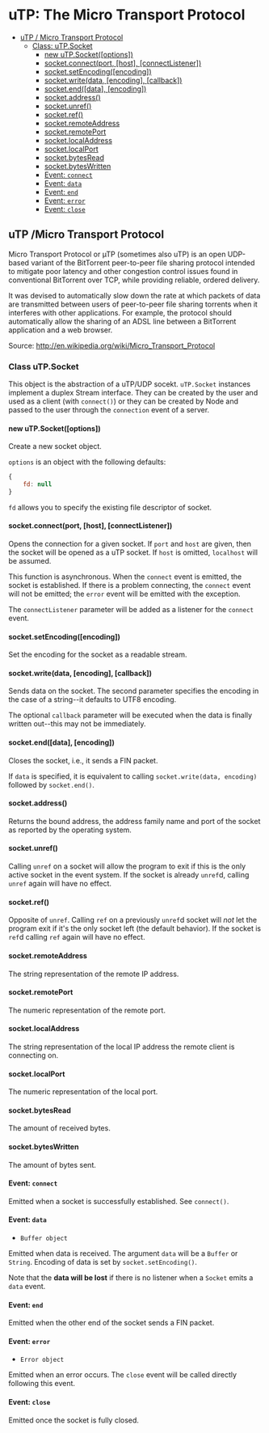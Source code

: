 uTP:  The Micro Transport Protocol
==================================

- [uTP / Micro Transport Protocol](#utp-micro-transport-protocol)
  - [Class: uTP.Socket](#class-utpsocket)
    - [new uTP.Socket([options])](#new-utpsocketoptions)
    - [socket.connect(port, [host], [connectListener])](#socketconnectport-host-connectlistener)
    - [socket.setEncoding([encoding])](#socketsetencodingencoding)
    - [socket.write(data, [encoding], [callback])](#socketwritedata-encoding-callback)
    - [socket.end([data], [encoding])](#socketenddata-encoding)
    - [socket.address()](#socketaddress)
    - [socket.unref()](#socketunref)
    - [socket.ref()](#socketref)
    - [socket.remoteAddress](#socketremoteaddress)
    - [socket.remotePort](#socketremoteport)
    - [socket.localAddress](#socketlocaladdress)
    - [socket.localPort](#socketlocalport)
    - [socket.bytesRead](#socketbytesread)
    - [socket.bytesWritten](#socketbyteswritten)
    - [Event: `connect`](#event-connect)
    - [Event: `data`](#event-data)
    - [Event: `end`](#event-end)
    - [Event: `error`](#event-error)
    - [Event: `close`](#event-close)


uTP /Micro Transport Protocol
-----------------------------

Micro Transport Protocol or µTP (sometimes also uTP) is an open UDP-based variant of the BitTorrent peer-to-peer file sharing protocol intended to mitigate poor latency and other congestion control issues found in conventional BitTorrent over TCP, while providing reliable, ordered delivery.

It was devised to automatically slow down the rate at which packets of data are transmitted between users of peer-to-peer file sharing torrents when it interferes with other applications. For example, the protocol should automatically allow the sharing of an ADSL line between a BitTorrent application and a web browser.

Source: http://en.wikipedia.org/wiki/Micro_Transport_Protocol


### Class uTP.Socket
This object is the abstraction of a uTP/UDP socekt.  `uTP.Socket` instances implement a duplex Stream interface.  They can be created by the user and used as a client (with `connect()`) or they can be created by Node and passed to the user through the `connection` event of a server.

#### new uTP.Socket([options])
Create a new socket object.

`options` is an object with the following defaults:
```javascript
{
    fd: null
}
```
`fd` allows you to specify the existing file descriptor of socket.

#### socket.connect(port, [host], [connectListener])
Opens the connection for a given socket.  If `port` and `host` are given, then the socket will be opened as a uTP socket.  If `host` is omitted, `localhost` will be assumed. 

This function is asynchronous.  When the `connect` event is emitted, the socket is established.  If there is a problem connecting, the `connect` event will not be emitted; the `error` event will be emitted with the exception.

The `connectListener` parameter will be added as a listener for the `connect` event.

#### socket.setEncoding([encoding])
Set the encoding for the socket as a readable stream.

#### socket.write(data, [encoding], [callback])
Sends data on the socket.  The second parameter specifies the encoding in the case of a string--it defaults to UTF8 encoding.

The optional `callback` parameter will be executed when the data is finally written out--this may not be immediately.

#### socket.end([data], [encoding])
Closes the socket, i.e., it sends a FIN packet.

If `data` is specified, it is equivalent to calling `socket.write(data, encoding)` followed by `socket.end()`.

#### socket.address()
Returns the bound address, the address family name and port of the socket as reported by the operating system.

#### socket.unref()
Calling `unref` on a socket will allow the program to exit if this is the only active socket in the event system.  If the socket is already `unref`d, calling `unref` again will have no effect.

#### socket.ref()
Opposite of `unref`.  Calling `ref` on a previously `unref`d socket will *not* let the program exit if it's the only socket left (the default behavior).  If the socket is `ref`d calling `ref` again will have no effect.

#### socket.remoteAddress
The string representation of the remote IP address.

#### socket.remotePort
The numeric representation of the remote port.

#### socket.localAddress
The string representation of the local IP address the remote client is connecting on.

#### socket.localPort
The numeric representation of the local port.

#### socket.bytesRead
The amount of received bytes.

#### socket.bytesWritten
The amount of bytes sent.

#### Event: `connect`
Emitted when a socket is successfully established.  See `connect()`.

#### Event: `data`
- `Buffer object`

Emitted when data is received.  The argument `data` will be a `Buffer` or `String`.  Encoding of data is set by `socket.setEncoding()`.

Note that the **data will be lost** if there is no listener when a `Socket` emits a `data` event.

#### Event: `end`
Emitted when the other end of the socket sends a FIN packet.

#### Event: `error`
- `Error object`

Emitted when an error occurs.  The `close` event will be called directly following this event.

#### Event: `close`
Emitted once the socket is fully closed.
